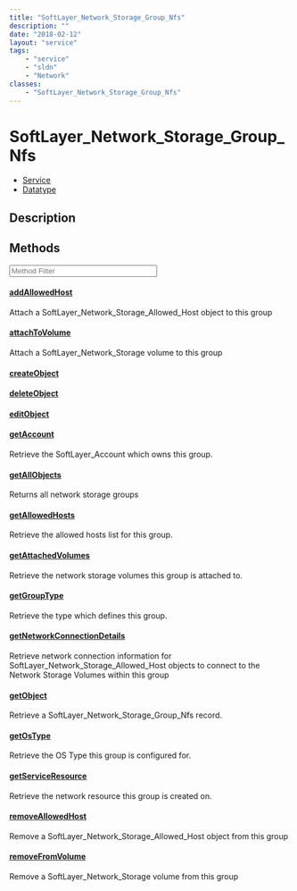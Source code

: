 ```yaml
---
title: "SoftLayer_Network_Storage_Group_Nfs"
description: ""
date: "2018-02-12"
layout: "service"
tags:
    - "service"
    - "sldn"
    - "Network"
classes:
    - "SoftLayer_Network_Storage_Group_Nfs"
---
```

# SoftLayer_Network_Storage_Group_Nfs
<div id='service-datatype'>
    <ul id='sldn-reference-tabs'>
    <li id='service'> <a href='/reference/services/SoftLayer_Network_Storage_Group_Nfs' >Service</a></li>    <li id='datatype'> <a href='/reference/datatypes/SoftLayer_Network_Storage_Group_Nfs' >Datatype</a></li>
    </ul>
</div>

## Description






        
<div id="properties" class="content service-content">

## Methods

<div class="view-filters">
    <div class="clearfix">
        <div class="search-input-box">
            <input placeholder="Method Filter" onkeyup="titleSearch(inputId='edit-combine', divId='method-div', elementClass='method-row')" 
                type="text" id="edit-combine" value="" size="30" maxlength="128" class="form-text">
        </div>
    </div>
</div>

<div id="method-div">

<div class="method-row">

#### [addAllowedHost](/reference/services/SoftLayer_Network_Storage_Group_Nfs/addAllowedHost)
Attach a SoftLayer_Network_Storage_Allowed_Host object to this group

</div>

<div class="method-row">

#### [attachToVolume](/reference/services/SoftLayer_Network_Storage_Group_Nfs/attachToVolume)
Attach a SoftLayer_Network_Storage volume to this group

</div>

<div class="method-row">

#### [createObject](/reference/services/SoftLayer_Network_Storage_Group_Nfs/createObject)


</div>

<div class="method-row">

#### [deleteObject](/reference/services/SoftLayer_Network_Storage_Group_Nfs/deleteObject)


</div>

<div class="method-row">

#### [editObject](/reference/services/SoftLayer_Network_Storage_Group_Nfs/editObject)


</div>

<div class="method-row">

#### [getAccount](/reference/services/SoftLayer_Network_Storage_Group_Nfs/getAccount)
Retrieve the SoftLayer_Account which owns this group.

</div>

<div class="method-row">

#### [getAllObjects](/reference/services/SoftLayer_Network_Storage_Group_Nfs/getAllObjects)
Returns all network storage groups

</div>

<div class="method-row">

#### [getAllowedHosts](/reference/services/SoftLayer_Network_Storage_Group_Nfs/getAllowedHosts)
Retrieve the allowed hosts list for this group.

</div>

<div class="method-row">

#### [getAttachedVolumes](/reference/services/SoftLayer_Network_Storage_Group_Nfs/getAttachedVolumes)
Retrieve the network storage volumes this group is attached to.

</div>

<div class="method-row">

#### [getGroupType](/reference/services/SoftLayer_Network_Storage_Group_Nfs/getGroupType)
Retrieve the type which defines this group.

</div>

<div class="method-row">

#### [getNetworkConnectionDetails](/reference/services/SoftLayer_Network_Storage_Group_Nfs/getNetworkConnectionDetails)
Retrieve network connection information for SoftLayer_Network_Storage_Allowed_Host objects to connect to the Network Storage Volumes within this group 

</div>

<div class="method-row">

#### [getObject](/reference/services/SoftLayer_Network_Storage_Group_Nfs/getObject)
Retrieve a SoftLayer_Network_Storage_Group_Nfs record.

</div>

<div class="method-row">

#### [getOsType](/reference/services/SoftLayer_Network_Storage_Group_Nfs/getOsType)
Retrieve the OS Type this group is configured for.

</div>

<div class="method-row">

#### [getServiceResource](/reference/services/SoftLayer_Network_Storage_Group_Nfs/getServiceResource)
Retrieve the network resource this group is created on.

</div>

<div class="method-row">

#### [removeAllowedHost](/reference/services/SoftLayer_Network_Storage_Group_Nfs/removeAllowedHost)
Remove a SoftLayer_Network_Storage_Allowed_Host object from this group

</div>

<div class="method-row">

#### [removeFromVolume](/reference/services/SoftLayer_Network_Storage_Group_Nfs/removeFromVolume)
Remove a SoftLayer_Network_Storage volume from this group

</div>
</div>

</div>

